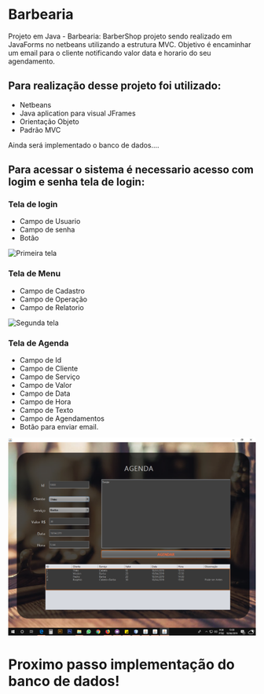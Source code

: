 # Barbearia
Projeto em Java - Barbearia: BarberShop  projeto sendo realizado em JavaForms no netbeans utilizando a estrutura MVC. Objetivo é encaminhar um email para o cliente notificando valor data e horario do seu agendamento.




##  Para realização desse projeto foi utilizado:

  - Netbeans  <br>
  - Java aplication para visual JFrames<br>
  - Orientação Objeto<br>
  - Padrão MVC <br>
  
  Ainda será implementado o banco de dados.... 

## Para acessar o sistema é necessario acesso com logim e senha tela de login:

### Tela de login

- Campo de Usuario 
- Campo de senha
- Botão

![Primeira tela](/_interface/TelaLogin.jpg "Tela de login")



### Tela de Menu

- Campo de Cadastro
- Campo de Operação
- Campo de Relatorio

![Segunda tela](/_interface/TelaMenuPrinciapal.jpg "Tela de menu")


### Tela de Agenda

- Campo de Id
- Campo de Cliente
- Campo de Serviço
- Campo de Valor
- Campo de Data
- Campo de Hora
- Campo de Texto 
- Campo de Agendamentos
- Botão para enviar email.


![Terceira tela](/_interface/Agenda1.png "Tela de Agendamento")




# Proximo passo implementação do banco de dados!

